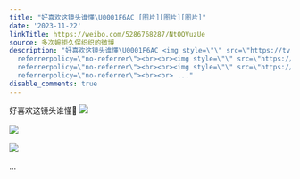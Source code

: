 ```yaml
---
title: "好喜欢这镜头谁懂\U0001F6AC [图片][图片][图片]"
date: '2023-11-22'
linkTitle: https://weibo.com/5286768287/NtOQVuzUe
source: 多次婉拒久保织织的微博
description: "好喜欢这镜头谁懂\U0001F6AC <img style=\"\" src=\"https://tvax2.sinaimg.cn/large/005LMJWfgy1hk4glra1vyg30si0g1npu.gif\"
  referrerpolicy=\"no-referrer\"><br><br><img style=\"\" src=\"https://tvax3.sinaimg.cn/large/005LMJWfgy1hk4glsxh22j314w0n041x.jpg\"
  referrerpolicy=\"no-referrer\"><br><br><img style=\"\" src=\"https://tvax3.sinaimg.cn/large/005LMJWfgy1hk4gltn6sbj314w0n0409.jpg\"
  referrerpolicy=\"no-referrer\"><br><br> ..."
disable_comments: true
---
```

好喜欢这镜头谁懂🚬 <img style="" src="https://tvax2.sinaimg.cn/large/005LMJWfgy1hk4glra1vyg30si0g1npu.gif" referrerpolicy="no-referrer"><br><br><img style="" src="https://tvax3.sinaimg.cn/large/005LMJWfgy1hk4glsxh22j314w0n041x.jpg" referrerpolicy="no-referrer"><br><br><img style="" src="https://tvax3.sinaimg.cn/large/005LMJWfgy1hk4gltn6sbj314w0n0409.jpg" referrerpolicy="no-referrer"><br><br> ...